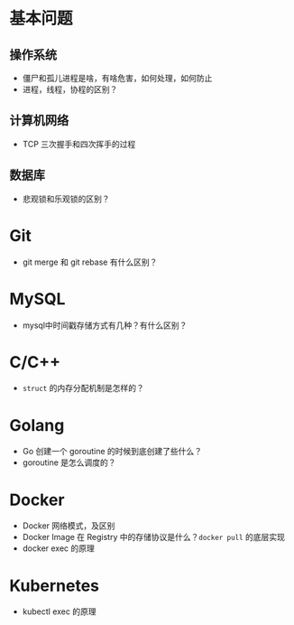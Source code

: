 
# 基本问题
## 操作系统
- 僵尸和孤儿进程是啥，有啥危害，如何处理，如何防止
- 进程，线程，协程的区别？

## 计算机网络
- TCP 三次握手和四次挥手的过程

## 数据库
- 悲观锁和乐观锁的区别？

# Git
- git merge 和 git rebase 有什么区别？

# MySQL
- mysql中时间戳存储方式有几种？有什么区别？

# C/C++
- `struct` 的内存分配机制是怎样的？

# Golang
- Go 创建一个 goroutine 的时候到底创建了些什么？
- goroutine 是怎么调度的？

# Docker
- Docker 网络模式，及区别
- Docker Image 在 Registry 中的存储协议是什么？`docker pull` 的底层实现
- docker exec 的原理

# Kubernetes
- kubectl exec 的原理
